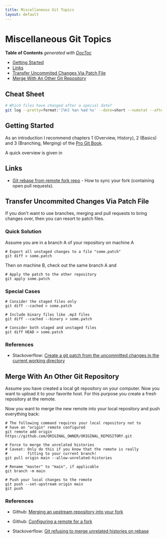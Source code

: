 ```yaml
---
title: Miscellaneous Git Topics
layout: default
---
```


# Miscellaneous Git Topics

<!-- START doctoc generated TOC please keep comment here to allow auto update -->
<!-- DON'T EDIT THIS SECTION, INSTEAD RE-RUN doctoc TO UPDATE -->
**Table of Contents**  *generated with [DocToc](https://github.com/thlorenz/doctoc)*

- [Getting Started](#getting-started)
- [Links](#links)
- [Transfer Uncommited Changes Via Patch File](#transfer-uncommited-changes-via-patch-file)
- [Merge With An Other Git Repository](#merge-with-an-other-git-repository)

<!-- END doctoc generated TOC please keep comment here to allow auto update -->

## Cheat Sheet

```sh
# Which files have changed after a special date?
git log --pretty=format:'[%h] %an %ad %s' --date=short --numstat --after="2022-01-21 10:00"
```

## Getting Started

As an introduction I recommend chapters 1 (Overview, History), 2 (Basics) and 3 (Branching, Merging) of the [Pro Git Book](https://git-scm.com/book/en/v2).

A quick overview is given in

## Links

* [Git rebase from remote fork repo](https://gist.github.com/ravibhure/a7e0918ff4937c9ea1c456698dcd58aa) - How to sync your fork (containing open pull requests).

## Transfer Uncommited Changes Via Patch File

If you don't want to use branches, merging and pull requests to bring changes over, then you can resort to patch files.

### Quick Solution

Assume you are in a branch A of your repository on machine A

```shell
# Export all unstaged changes to a file "some.patch"
git diff > some.patch
```

Then on machine B, check out the same branch A and

```shell
# Apply the patch to the other repository
git apply some.patch
```

### Special Cases

```shell
# Consider the staged files only
git diff --cached > some.patch

# Include binary files like .mp3 files
git diff --cached --binary > some.patch

# Consider both staged and unstaged files
git diff HEAD > some.patch
```

### References

* Stackoverflow: [Create a git patch from the uncommitted changes in the current working directory](https://stackoverflow.com/questions/5159185/create-a-git-patch-from-the-uncommitted-changes-in-the-current-working-directory?answertab=votes#tab-top)

## Merge With An Other Git Repository

Assume you have created a local git repository on your computer. Now you want to upload it to your favorite host. For this purpose you create a fresh repository at the remote.

Now you want to merge the new remote into your local repository and push everything back:

```shell
# The following command requires your local repository not to
# have an "origin" remote configured
git remote add origin https://github.com/ORIGINAL_OWNER/ORIGINAL_REPOSITORY.git

# Force to merge the unrelated histories
# Caveat: Only do this if you know that the remote is really
#         fitting to your current branch!
git pull origin main --allow-unrelated-histories

# Rename "master" to "main", if applicable
git branch -m main

# Push your local changes to the remote
git push --set-upstream origin main
git push
```

### References

* Github: [Merging an upstream repository into your fork](https://docs.github.com/en/github/collaborating-with-issues-and-pull-requests/merging-an-upstream-repository-into-your-fork)

* Github: [Configuring a remote for a fork](https://docs.github.com/en/github/collaborating-with-issues-and-pull-requests/configuring-a-remote-for-a-fork)

* Stackoverflow: [Git refusing to merge unrelated histories on rebase
](https://stackoverflow.com/questions/37937984/git-refusing-to-merge-unrelated-histories-on-rebase)